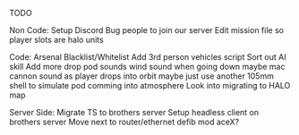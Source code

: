 TODO

Non Code:
	Setup Discord
	Bug people to join our server
	Edit mission file so player slots are halo units
	

Code:
	Arsenal Blacklist/Whitelist
	Add 3rd person vehicles script
	Sort out AI skill
	Add more drop pod sounds
		wind sound when going down
		maybe mac cannon sound as player drops into orbit
			maybe just use another 105mm shell to simulate pod comming into atmosphere
	Look into migrating to HALO map
	

Server Side:
	Migrate TS to brothers server
	Setup headless client on brothers server
	Move next to router/ethernet
	defib mod
	aceX?